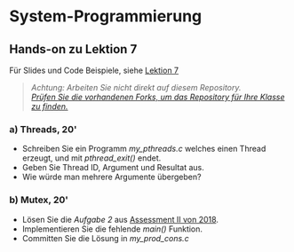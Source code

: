 # System-Programmierung
## Hands-on zu Lektion 7
Für Slides und Code Beispiele, siehe [Lektion 7](../../../fhnw-syspr/blob/master/07/README.md)

> *Achtung: Arbeiten Sie nicht direkt auf diesem Repository.*<br/>
> *[Prüfen Sie die vorhandenen Forks, um das Repository für Ihre Klasse zu finden.](../../network/members)*

### a) Threads, 20'
* Schreiben Sie ein Programm *my_pthreads.c* welches einen Thread erzeugt, und mit *pthread_exit()* endet.
* Geben Sie Thread ID, Argument und Resultat aus.
* Wie würde man mehrere Argumente übergeben?

### b) Mutex, 20'
* Lösen Sie die _Aufgabe 2_ aus [Assessment II von 2018](http://www.tamberg.org/fhnw/2018/Syspr14Assessment2.pdf).
* Implementieren Sie die fehlende _main()_ Funktion.
* Committen Sie die Lösung in _my_prod_cons.c_
